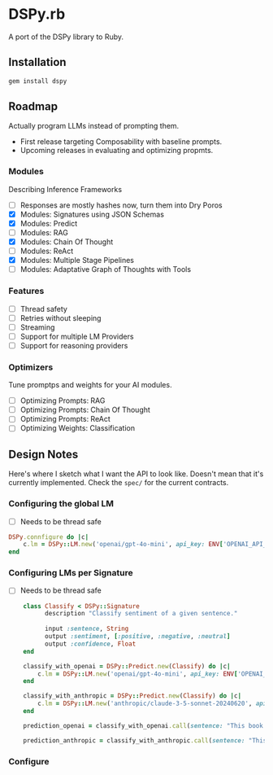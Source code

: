 # DSPy.rb

A port of the DSPy library to Ruby.

## Installation

```bash
gem install dspy
```

## Roadmap

Actually program LLMs instead of prompting them.

- First release targeting Composability with baseline prompts.
- Upcoming releases in evaluating and optimizing propmts.

### Modules
Describing Inference Frameworks
- [ ] Responses are mostly hashes now, turn them into Dry Poros
- [x] Modules: Signatures using JSON Schemas
- [x] Modules: Predict 
- [ ] Modules: RAG
- [x] Modules: Chain Of Thought 
- [ ] Modules: ReAct
- [x] Modules: Multiple Stage Pipelines
- [ ] Modules: Adaptative Graph of Thoughts with Tools

### Features
- [ ] Thread safety
- [ ] Retries without sleeping
- [ ] Streaming
- [ ] Support for multiple LM Providers
- [ ] Support for reasoning providers

### Optimizers

Tune promptps and weights for your AI modules.

- [ ] Optimizing Prompts: RAG
- [ ] Optimizing Prompts: Chain Of Thought
- [ ] Optimizing Prompts: ReAct
- [ ] Optimizing Weights: Classification

## Design Notes

Here's where I sketch what I want the API to look like. Doesn't mean that it's currently implemented. Check the `spec/` for the current contracts.

### Configuring the global LM
- [ ] Needs to be thread safe
```ruby
DSPy.connfigure do |c|
    c.lm = DSPy::LM.new('openai/gpt-4o-mini', api_key: ENV['OPENAI_API_KEY'])
end
```

### Configuring LMs per Signature

- [ ] Needs to be thread safe

```ruby
    class Classify < DSPy::Signature
          description "Classify sentiment of a given sentence."
          
          input :sentence, String
          output :sentiment, [:positive, :negative, :neutral]
          output :confidence, Float
    end

    classify_with_openai = DSPy::Predict.new(Classify) do |c|
        c.lm = DSPy::LM.new('openai/gpt-4o-mini', api_key: ENV['OPENAI_API_KEY'])
    end

    classify_with_anthropic = DSPy::Predict.new(Classify) do |c|
        c.lm = DSPy::LM.new('anthropic/claude-3-5-sonnet-20240620', api_key: ENV['ANTHROPIC_API_KEY'])
    end

    prediction_openai = classify_with_openai.call(sentence: "This book was super fun to read, though not the last chapter.")

    prediction_anthropic = classify_with_anthropic.call(sentence: "This book was super fun to read, though not the last chapter.")
```

### Configure
